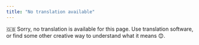 ```yaml
---
title: "No translation available"
---
```


🇬🇧 Sorry, no translation is available for this page.
Use translation software, or find some other creative way to understand what it means 😊.

